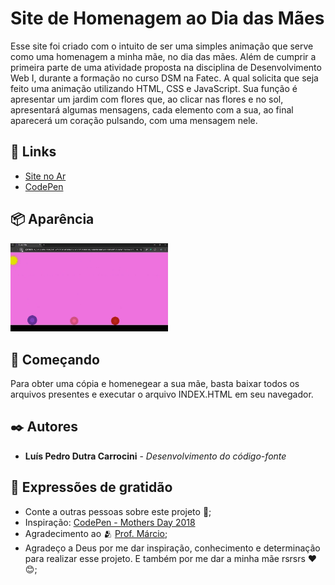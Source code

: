 # Site de Homenagem ao Dia das Mães
Esse site foi criado com o intuito de ser uma simples animação que serve como uma homenagem a minha mãe, no dia das mães. Além de cumprir a primeira parte de uma atividade proposta na disciplina de Desenvolvimento Web I, durante a formação no curso DSM na Fatec. A qual solicita que seja feito uma animação utilizando HTML, CSS e JavaScript. Sua função é apresentar um jardim com flores que, ao clicar nas flores e no sol, apresentará algumas mensagens, cada elemento com a sua, ao final aparecerá um coração pulsando, com uma mensagem nele.

## 🚀 Links
* [Site no Ar](https://luis-pedro-dutra-carrocini.github.io/Dia-Maes/index.html)
* [CodePen](https://codepen.io/Lu-s-Pedro/pen/RwmNapY)


## 📦 Aparência

<img src="/prints/dia-maes.gif" width='50%'>

## 🚀 Começando

Para obter uma cópia e homenegear a sua mãe, basta baixar todos os arquivos presentes e executar o arquivo INDEX.HTML em seu navegador.

## ✒️ Autores

* **Luís Pedro Dutra Carrocini** - *Desenvolvimento do código-fonte*


## 🎁 Expressões de gratidão

* Conte a outras pessoas sobre este projeto 📢;
* Inspiração: [CodePen - Mothers Day 2018](https://codepen.io/adamvictor0012/pen/GdGMxP)
* Agradecimento ao 🫂 [Prof. Márcio](https://github.com/marciofunes);
* Agradeço a Deus por me dar inspiração, conhecimento e determinação para realizar esse projeto. E também por me dar a minha mãe rsrsrs ❤️😊;
